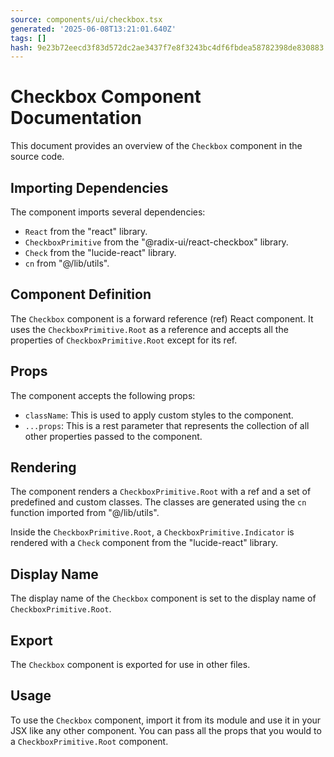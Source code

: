 ```yaml
---
source: components/ui/checkbox.tsx
generated: '2025-06-08T13:21:01.640Z'
tags: []
hash: 9e23b72eecd3f83d572dc2ae3437f7e8f3243bc4df6fbdea58782398de830883
---
```

# Checkbox Component Documentation

This document provides an overview of the `Checkbox` component in the source code.

## Importing Dependencies

The component imports several dependencies:

- `React` from the "react" library.
- `CheckboxPrimitive` from the "@radix-ui/react-checkbox" library.
- `Check` from the "lucide-react" library.
- `cn` from "@/lib/utils".

## Component Definition

The `Checkbox` component is a forward reference (ref) React component. It uses the `CheckboxPrimitive.Root` as a reference and accepts all the properties of `CheckboxPrimitive.Root` except for its ref.

## Props

The component accepts the following props:

- `className`: This is used to apply custom styles to the component.
- `...props`: This is a rest parameter that represents the collection of all other properties passed to the component.

## Rendering

The component renders a `CheckboxPrimitive.Root` with a ref and a set of predefined and custom classes. The classes are generated using the `cn` function imported from "@/lib/utils".

Inside the `CheckboxPrimitive.Root`, a `CheckboxPrimitive.Indicator` is rendered with a `Check` component from the "lucide-react" library.

## Display Name

The display name of the `Checkbox` component is set to the display name of `CheckboxPrimitive.Root`.

## Export

The `Checkbox` component is exported for use in other files.

## Usage

To use the `Checkbox` component, import it from its module and use it in your JSX like any other component. You can pass all the props that you would to a `CheckboxPrimitive.Root` component.
